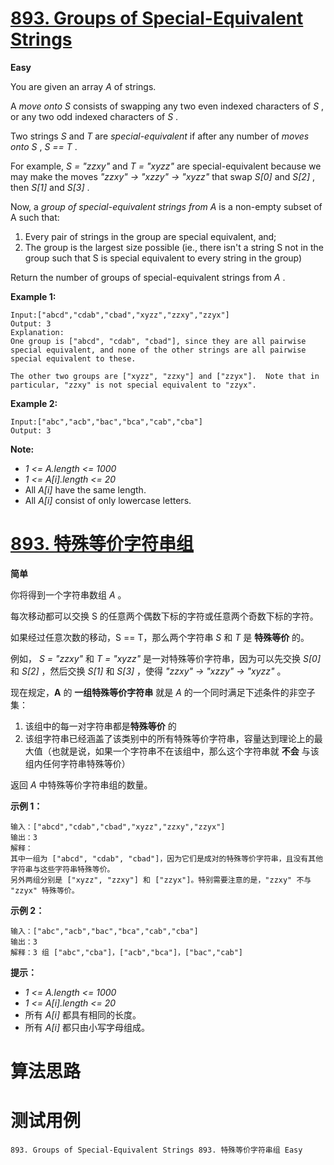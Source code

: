 # [893. Groups of Special-Equivalent Strings][enTitle]

**Easy**

You are given an array  *A*  of strings.

A  *move onto S*  consists of swapping any two even indexed characters of  *S* , or any two odd indexed characters of  *S* .

Two strings  *S*  and  *T*  are  *special-equivalent*  if after any number of <em>moves onto  *S* </em>,  *S == T* .

For example,  *S = "zzxy"*  and  *T = "xyzz"*  are special-equivalent because we may make the moves  *"zzxy" -> "xzzy" -> "xyzz"*  that swap  *S[0]*  and  *S[2]* , then  *S[1]*  and  *S[3]* .

Now, a  *group of special-equivalent strings from A*  is a non-empty subset of A such that:

1. Every pair of strings in the group are special equivalent, and; 
2. The group is the largest size possible (ie., there isn't a string S not in the group such that S is special equivalent to every string in the group)

Return the number of groups of special-equivalent strings from  *A* .





**Example 1:** 

```
Input:["abcd","cdab","cbad","xyzz","zzxy","zzyx"]
Output: 3
Explanation: 
One group is ["abcd", "cdab", "cbad"], since they are all pairwise special equivalent, and none of the other strings are all pairwise special equivalent to these.

The other two groups are ["xyzz", "zzxy"] and ["zzyx"].  Note that in particular, "zzxy" is not special equivalent to "zzyx".
```


**Example 2:** 

```
Input:["abc","acb","bac","bca","cab","cba"]
Output: 3
```











**Note:** 

-  *1 <= A.length <= 1000*  
-  *1 <= A[i].length <= 20*  
- All  *A[i]*  have the same length. 
- All  *A[i]*  consist of only lowercase letters.










# [893. 特殊等价字符串组][cnTitle]

**简单**

你将得到一个字符串数组  *A* 。

每次移动都可以交换 S 的任意两个偶数下标的字符或任意两个奇数下标的字符。

如果经过任意次数的移动，S == T，那么两个字符串  *S*  和  *T*  是 **特殊等价** 的。

例如， *S = "zzxy"*  和  *T = "xyzz"*  是一对特殊等价字符串，因为可以先交换  *S[0]*  和  *S[2]* ，然后交换  *S[1]*  和  *S[3]* ，使得  *"zzxy" -> "xzzy" -> "xyzz"*  。

现在规定，**A** 的 **一组特殊等价字符串** 就是  *A*  的一个同时满足下述条件的非空子集：

1. 该组中的每一对字符串都是**特殊等价** 的 
2. 该组字符串已经涵盖了该类别中的所有特殊等价字符串，容量达到理论上的最大值（也就是说，如果一个字符串不在该组中，那么这个字符串就 **不会**  与该组内任何字符串特殊等价）

返回  *A*  中特殊等价字符串组的数量。





**示例 1：** 

```
输入：["abcd","cdab","cbad","xyzz","zzxy","zzyx"]
输出：3
解释：
其中一组为 ["abcd", "cdab", "cbad"]，因为它们是成对的特殊等价字符串，且没有其他字符串与这些字符串特殊等价。
另外两组分别是 ["xyzz", "zzxy"] 和 ["zzyx"]。特别需要注意的是，"zzxy" 不与 "zzyx" 特殊等价。

```

**示例 2：** 

```
输入：["abc","acb","bac","bca","cab","cba"]
输出：3
解释：3 组 ["abc","cba"]，["acb","bca"]，["bac","cab"]

```



**提示：** 

-  *1 <= A.length <= 1000*  
-  *1 <= A[i].length <= 20*  
- 所有  *A[i]*  都具有相同的长度。 
- 所有  *A[i]*  都只由小写字母组成。




# 算法思路

# 测试用例
```
893. Groups of Special-Equivalent Strings 893. 特殊等价字符串组 Easy
```

[enTitle]: https://leetcode.com/problems/groups-of-special-equivalent-strings/
[cnTitle]: https://leetcode-cn.com/problems/groups-of-special-equivalent-strings/
